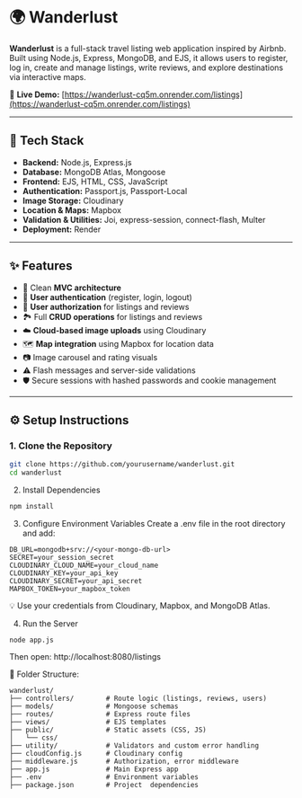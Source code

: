 # 🌍 Wanderlust

**Wanderlust** is a full-stack travel listing web application inspired by Airbnb. Built using Node.js, Express, MongoDB, and EJS, it allows users to register, log in, create and manage listings, write reviews, and explore destinations via interactive maps.

🔗 **Live Demo:** [https://wanderlust-cq5m.onrender.com/listings](https://wanderlust-cq5m.onrender.com/listings)

---

## 🚀 Tech Stack

- **Backend:** Node.js, Express.js
- **Database:** MongoDB Atlas, Mongoose
- **Frontend:** EJS, HTML, CSS, JavaScript
- **Authentication:** Passport.js, Passport-Local
- **Image Storage:** Cloudinary
- **Location & Maps:** Mapbox
- **Validation & Utilities:** Joi, express-session, connect-flash, Multer
- **Deployment:** Render

---

## ✨ Features

- 🧭 Clean **MVC architecture**
- 🔐 **User authentication** (register, login, logout)
- 👤 **User authorization** for listings and reviews
- 🏞 Full **CRUD operations** for listings and reviews
- ☁️ **Cloud-based image uploads** using Cloudinary
- 🗺 **Map integration** using Mapbox for location data
- 📷 Image carousel and rating visuals
- ⚠️ Flash messages and server-side validations
- 🛡 Secure sessions with hashed passwords and cookie management

---

## ⚙️ Setup Instructions

### 1. Clone the Repository

```bash
git clone https://github.com/yourusername/wanderlust.git
cd wanderlust

```
2. Install Dependencies
```bash
npm install
```
3. Configure Environment Variables
Create a .env file in the root directory and add:
```
DB_URL=mongodb+srv://<your-mongo-db-url>
SECRET=your_session_secret
CLOUDINARY_CLOUD_NAME=your_cloud_name
CLOUDINARY_KEY=your_api_key
CLOUDINARY_SECRET=your_api_secret
MAPBOX_TOKEN=your_mapbox_token
```
💡 Use your credentials from Cloudinary, Mapbox, and MongoDB Atlas.

4. Run the Server
```
node app.js
```
Then open: http://localhost:8080/listings

📁 Folder Structure:
```
wanderlust/
├── controllers/        # Route logic (listings, reviews, users)
├── models/             # Mongoose schemas
├── routes/             # Express route files
├── views/              # EJS templates
├── public/             # Static assets (CSS, JS)
│   └── css/
├── utility/            # Validators and custom error handling
├── cloudConfig.js      # Cloudinary config
├── middleware.js       # Authorization, error middleware
├── app.js              # Main Express app
├── .env                # Environment variables
├── package.json        # Project  dependencies


